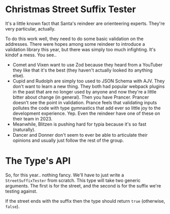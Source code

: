 # Christmas Street Suffix Tester

It's a little known fact that Santa's reindeer are orienteering experts. They're very particular, actually.

To do this work well, they need to do some basic validation on the addresses. There were hopes among some reindeer to introduce a validation library this year, but there was simply too much infighting. It's kindof a mess. You see..

- Comet and Vixen want to use Zod because they heard from a YouTuber they like that it's the best (they haven't actually looked ito anything else).
- Cupid and Rudolph are simply too used to JSON Schema with AJV. They don't want to learn a new thing. They both had popular webpack plugins in the past that are no longer used by anyone and now they're a little bitter about change (in general).
  Then you have Prancer. Prancer doesn't see the point in validation. Prance feels that validating inputs pollutes the code with type gymnastics that add ever so little joy to the development experience. Yep. Even the reindeer have one of these on their team in 2023.
- Meanwhile, Blitzen is pushing hard for typia because it's so fast (naturally).
- Dancer and Donner don't seem to ever be able to articulate their opinions and usually just follow the rest of the group.

# The Type's API

So, for this year.. nothing fancy. We'll have to just write a `StreetSuffixTester` from scratch.
This type will take two generic arguments. The first is for the street, and the second is for the suffix we're testing against.

If the street ends with the suffix then the type should return `true` (otherwise, `false`).

